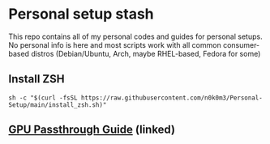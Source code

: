 # Personal setup stash

This repo contains all of my personal codes and guides for personal setups. No personal info is here and most scripts work with all common consumer-based distros (Debian/Ubuntu, Arch, maybe RHEL-based, Fedora for some)

## Install ZSH
```
sh -c "$(curl -fsSL https://raw.githubusercontent.com/n0k0m3/Personal-Setup/main/install_zsh.sh)"
```

## [GPU Passthrough Guide](GPU_Passthrough/Single_GPU_Passthrough_Guide.md) (linked)